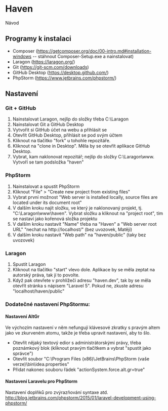 # Haven
Návod

## Programy k instalaci

* Composer (https://getcomposer.org/doc/00-intro.md#installation-windows -- stáhnout Composer-Setup.exe a nainstalovat)
* Laragon (https://laragon.org/)
* Git (https://git-scm.com/downloads)
* GitHub Desktop (https://desktop.github.com/)
* PhpStorm (https://www.jetbrains.com/phpstorm/)

## Nastavení

### Git + GitHub
1. Nainstalovat Laragon, nejlíp do složky třeba C:\Laragon
1. Nainstalovat Git a GitHub Desktop
1. Vytvořit si GitHub účet na webu a přihlásit se
1. Otevřít GitHub Desktop, přihlásit se pod svým účtem
1. Kliknout na tlačítko "fork" u tohohle repozitáře.
1. Kliknout na "clone in Desktop". Měla by se otevřít aplikace GitHub Desktop.
1. Vybrat, kam naklonovat repozitář; nejlíp do složky C:\Laragon\www. Vytvoří se tam podsložka "haven"

### PhpStorm
1. Nainstalovat a spustit PhpStorm
1. Kliknout "File" > "Create new project from existing files"
1. Vybrat první možnost "Web server is installed locally, source files are located under its document root"
1. V dalším kroku najít složku, ve který je naklonovaný projekt, tj. "C:\Laragon\www\haven". Vybrat složku a kliknout na "project root", tím se nastaví jako kořenová složka projektu
1. V dalším kroku nastavit "Name" třeba na "Haven" a "Web server root URL" "nechat na http://localhost/" (bez uvozovek, Matěji)
1. V dalším kroku nastavit "Web path" na "haven/public" (taky bez uvozovek)

### Laragon
1. Spustit Laragon
1. Kliknout na tlačítko "start" vlevo dole. Aplikace by se měla zeptat na autorský práva, tak jí to povolte.
1. Když pak otevřete v prohlížeči adresu "haven.dev", tak by se měla otevřít stránka s nápisem "Laravel 5". Pokud ne, zkuste adresu "localhost/haven/public"

### Dodatečné nastavení PhpStormu:

#### Nastavení AltGr
Ve výchozím nastavení v něm nefungují klávesové zkratky s pravým altem jako ve zkurveném atomu, takže je třeba upravit nastavení, aby to šlo.

- Otevřít nějaký textový edior s administrátorskými právy, třeba poznámkový blok (kliknout pravým tlačítkem a vybrat "spustit jako správce")
- Otevřít soubor "C:\Program Files (x86)\JetBrains\PhpStorm (vaše verze)\bin\idea.properties"
- Přidat nakonec souboru řádek "actionSystem.force.alt.gr=true"

#### Nastavení Laravelu pro PhpStorm
Nastavení doplňků pro zvýrazňování syntaxe atd.
http://blog.jetbrains.com/phpstorm/2015/01/laravel-development-using-phpstorm/
